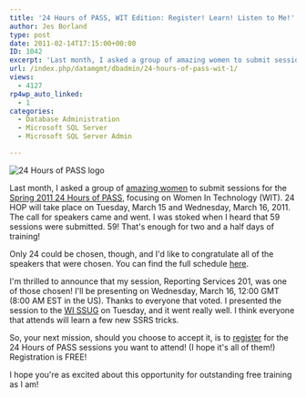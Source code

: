 ```yaml
---
title: '24 Hours of PASS, WIT Edition: Register! Learn! Listen to Me!'
author: Jes Borland
type: post
date: 2011-02-14T17:15:00+00:00
ID: 1042
excerpt: 'Last month, I asked a group of amazing women to submit sessions for the Spring 2011 24 Hours of PASS, focusing on Women In Technology (WIT). 24 HOP will take place on Tuesday, March 15 and Wednesday, March 16, 2011. The call for speakers came and went.&hellip;'
url: /index.php/datamgmt/dbadmin/24-hours-of-pass-wit-1/
views:
  - 4127
rp4wp_auto_linked:
  - 1
categories:
  - Database Administration
  - Microsoft SQL Server
  - Microsoft SQL Server Admin

---
```

![24 Hours of PASS logo][1]

Last month, I asked a group of [amazing women][2] to submit sessions for the [Spring 2011 24 Hours of PASS][3], focusing on Women In Technology (WIT). 24 HOP will take place on Tuesday, March 15 and Wednesday, March 16, 2011. The call for speakers came and went. I was stoked when I heard that 59 sessions were submitted. 59! That's enough for two and a half days of training! 

Only 24 could be chosen, though, and I'd like to congratulate all of the speakers that were chosen. You can find the full schedule [here][4]. 

I'm thrilled to announce that my session, Reporting Services 201, was one of those chosen! I'll be presenting on Wednesday, March 16, 12:00 GMT (8:00 AM EST in the US). Thanks to everyone that voted. I presented the session to the [WI SSUG][5] on Tuesday, and it went really well. I think everyone that attends will learn a few new SSRS tricks. 

So, your next mission, should you choose to accept it, is to [register][6] for the 24 Hours of PASS sessions you want to attend! (I hope it's all of them!) Registration is FREE! 

I hope you're as excited about this opportunity for outstanding free training as I am!

 [1]: http://www.sqlpass.org/Portals/0/_Marketing/WebBanner_Final_02.jpg ""
 [2]: /index.php/DataMgmt/DataDesign/24-hours-of-pass-wit
 [3]: http://www.sqlpass.org/24hours/Spring2011/
 [4]: http://www.sqlpass.org/24hours/spring2011/SessionsbySchedule.aspx
 [5]: http://wisconsin.sqlpass.org
 [6]: https://www323.livemeeting.com/lrs/8000181573/Registration.aspx?pageName=14s8xxdphxf0wvpb